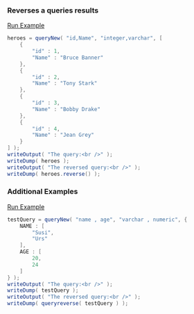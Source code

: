 ### Reverses a queries results



<a href="https://try.boxlang.io/?code=eJyN0DsLwjAQB%2FC5%2BRRHpgpB8TH5GqQgONRBN3FI9Y8VMdVrUinidzdVEaoObvf43cFdCs6Q04jODlzGuIQk91sV6yOk8qGx2IFVoXmTavalFYngKoLAK0l9aqsqfnCfyQm7DWiijQFLEdxUDXfqeJmZkhZW8%2BGbdj%2F2ZklSUsT6gG%2Fbq9sZtKEpo6ykWFNjIC68t5g7e3LW37dM8Ty3P0yYWmP5JpE7nkJKnz%2F5OccowDm2fyxovmzYqNp3vihkIg%3D%3D" target="_blank">Run Example</a>

```java
heroes = queryNew( "id,Name", "integer,varchar", [ 
	{
		"id" : 1,
		"Name" : "Bruce Banner"
	},
	{
		"id" : 2,
		"Name" : "Tony Stark"
	},
	{
		"id" : 3,
		"Name" : "Bobby Drake"
	},
	{
		"id" : 4,
		"Name" : "Jean Grey"
	}
] );
writeOutput( "The query:<br />" );
writeDump( heroes );
writeOutput( "The reversed query:<br />" );
writeDump( heroes.reverse() );

```


### Additional Examples

<a href="https://try.boxlang.io/?code=eJwrSS0uCSxNLapUsFUoBNF%2BqeUaCkp5ibmpCjoKiempSjoKSmWJRckZiUVAgbzS3NSizGSgYLUCF6efo6%2BrgpVCNBcnp1JwaXGmkg6IFVpUrMTFGQtkO7rDpI0MQFJGJkBxrloFTWuu8qLMklT%2F0pKC0hKgdSEZqRDbrWySihT07ZTgSlxKcws0FErgrsSqtSi1LLWoODUFrxlgOahKFBNB6gDfPE5x" target="_blank">Run Example</a>

```java
testQuery = queryNew( "name , age", "varchar , numeric", { 
	NAME : [
		"Susi",
		"Urs"
	],
	AGE : [
		20,
		24
	]
} );
writeOutput( "The query:<br />" );
writeDump( testQuery );
writeOutput( "The reversed query:<br />" );
writeDump( queryreverse( testQuery ) );

```


